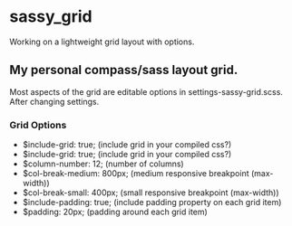 # sassy_grid
Working on a lightweight grid layout with options.

<h2>My personal compass/sass layout grid.</h2>

<p>
Most aspects of the grid are editable options in settings-sassy-grid.scss.
After changing settings.
</p>

<h3>Grid Options</h3>
<ul>
  <li>$include-grid: true; (include grid in your compiled css?)</li>
  <li>$include-grid: true; (include grid in your compiled css?)</li>
  <li>$column-number: 12; (number of columns)</li>
  <li>$col-break-medium: 800px; (medium responsive breakpoint (max-width))</li>
  <li>$col-break-small: 400px; (small responsive breakpoint (max-width))</li>
  <li>$include-padding: true; (include padding property on each grid item)</li>
  <li>$padding: 20px; (padding around each grid item)</li>
</ul>

